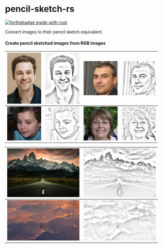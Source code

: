 # pencil-sketch-rs
[![forthebadge made-with-rust](http://ForTheBadge.com/images/badges/made-with-rust.svg)](https://www.rust-lang.org/)

Convert images to their pencil sketch equivalent.

#### Create pencil sketched images from RGB images

|![](./assets/t1.jpg)|![](./assets/t1_pencil_sketch.jpg)|![](./assets/t2.jpg)|![](./assets/t2_pencil_sketch.jpg)|
|-----------|------------|----------|---------------|
|![](./assets/t3.jpg)|![](./assets/t3_pencil_sketch.jpg)|![](./assets/t4.jpg)|![](./assets/t4_pencil_sketch.jpg)|


|![](./assets/t5.jpg)|![](./assets/t5_pencil_sketch.jpg)|
|-----------------------|--------------------------------|
|![](./assets/t6.jpg)|![](./assets/t6_pencil_sketch.jpg)|


